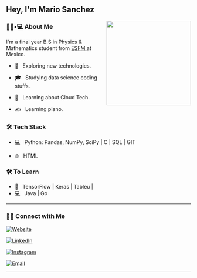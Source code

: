 <h2> Hey, I'm Mario Sanchez </h2>

<img align='right' src="https://media.giphy.com/media/M9gbBd9nbDrOTu1Mqx/giphy.gif" width="230">

<h3> 👨🏻•💻 About Me </h3>

I'm a final year B.S in Physics & Mathematics student from <a href="https://www.esfm.ipn.mx/"> ESFM </a> at Mexico.

- 🤔 &nbsp; Exploring new technologies.

- 🎓 &nbsp; Studying data science coding stuffs.

- 🌱 &nbsp; Learning about Cloud Tech.

- ✍️ &nbsp; Learning piano.



<h3>🛠 Tech Stack</h3>



- 💻 &nbsp; Python: Pandas, NumPy, SciPy | C | SQL | GIT

- 🌐 &nbsp; HTML 


<h3>🛠 To Learn</h3>

- 🔧 &nbsp; TensorFlow | Keras | Tableu | 
- 💻 &nbsp; Java | Go

<hr>

<h3> 🤝🏻 Connect with Me </h3>

<p align="center">

<a href="http://dry-atoll-94091.herokuapp.com/"><img alt="Website" src="http://dry-atoll-94091.herokuapp.com/"></a>

<a href="https://www.linkedin.com/in/mario-asl/"><img alt="LinkedIn" src="https://img.shields.io/badge/LinkedIn-mario%20asl-blue?style=flat-square&logo=linkedin"></a>

<a href="https://www.instagram.com/mariokck/"><img alt="Instagram" src="https://img.shields.io/badge/Instagram-mariokck-black?style=flat-square&logo=instagram"></a>

<a href="mailto:ma.sanchez.lr@gmail.com"><img alt="Email" src="https://img.shields.io/badge/Email-ma.sanchez.lr@gmail.com-blue?style=flat-square&logo=gmail"></a>

</p>


<hr>
